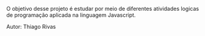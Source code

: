 O objetivo desse projeto é estudar por meio de diferentes atividades logicas de programação aplicada na linguagem Javascript.

Autor: Thiago Rivas